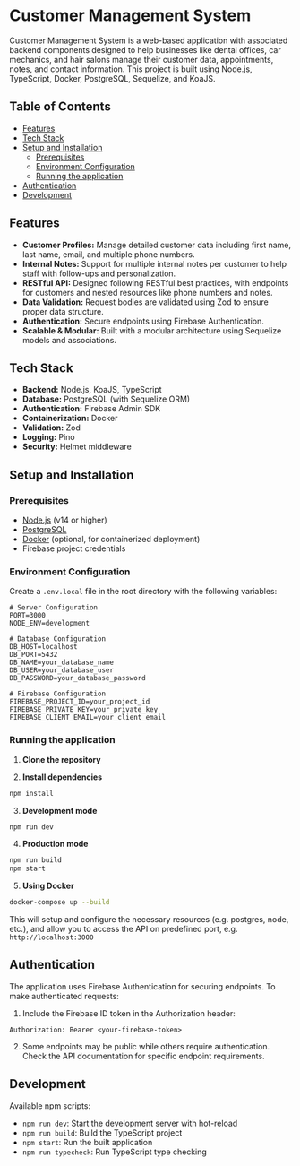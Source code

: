 # Customer Management System

Customer Management System is a web-based application with associated backend components designed to help businesses like dental offices, car mechanics, and hair salons manage their customer data, appointments, notes, and contact information. This project is built using Node.js, TypeScript, Docker, PostgreSQL, Sequelize, and KoaJS.

## Table of Contents

- [Features](#features)
- [Tech Stack](#tech-stack)
- [Setup and Installation](#setup-and-installation)
  - [Prerequisites](#prerequisites)
  - [Environment Configuration](#environment-configuration)
  - [Running the application](#running-the-application)
- [Authentication](#authentication)
- [Development](#development)

## Features

- **Customer Profiles:** Manage detailed customer data including first name, last name, email, and multiple phone numbers.
- **Internal Notes:** Support for multiple internal notes per customer to help staff with follow-ups and personalization.
- **RESTful API:** Designed following RESTful best practices, with endpoints for customers and nested resources like phone numbers and notes.
- **Data Validation:** Request bodies are validated using Zod to ensure proper data structure.
- **Authentication:** Secure endpoints using Firebase Authentication.
- **Scalable & Modular:** Built with a modular architecture using Sequelize models and associations.

## Tech Stack

- **Backend:** Node.js, KoaJS, TypeScript
- **Database:** PostgreSQL (with Sequelize ORM)
- **Authentication:** Firebase Admin SDK
- **Containerization:** Docker
- **Validation:** Zod
- **Logging:** Pino
- **Security:** Helmet middleware

## Setup and Installation

### Prerequisites

- [Node.js](https://nodejs.org/) (v14 or higher)
- [PostgreSQL](https://www.postgresql.org/)
- [Docker](https://www.docker.com/) (optional, for containerized deployment)
- Firebase project credentials

### Environment Configuration

Create a `.env.local` file in the root directory with the following variables:

```env
# Server Configuration
PORT=3000
NODE_ENV=development

# Database Configuration
DB_HOST=localhost
DB_PORT=5432
DB_NAME=your_database_name
DB_USER=your_database_user
DB_PASSWORD=your_database_password

# Firebase Configuration
FIREBASE_PROJECT_ID=your_project_id
FIREBASE_PRIVATE_KEY=your_private_key
FIREBASE_CLIENT_EMAIL=your_client_email
```

### Running the application

1. **Clone the repository**

2. **Install dependencies**
```bash
npm install
```

3. **Development mode**
```bash
npm run dev
```

4. **Production mode**
```bash
npm run build
npm start
```

5. **Using Docker**
```bash
docker-compose up --build
```

This will setup and configure the necessary resources (e.g. postgres, node, etc.), and allow you to access the API on predefined port, e.g. `http://localhost:3000`

## Authentication

The application uses Firebase Authentication for securing endpoints. To make authenticated requests:

1. Include the Firebase ID token in the Authorization header:
```
Authorization: Bearer <your-firebase-token>
```

2. Some endpoints may be public while others require authentication. Check the API documentation for specific endpoint requirements.

## Development

Available npm scripts:

- `npm run dev`: Start the development server with hot-reload
- `npm run build`: Build the TypeScript project
- `npm start`: Run the built application
- `npm run typecheck`: Run TypeScript type checking



